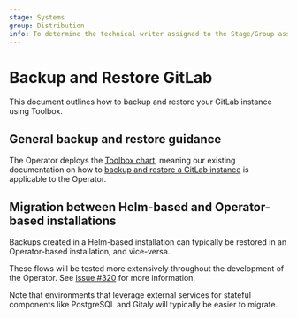 ```yaml
---
stage: Systems
group: Distribution
info: To determine the technical writer assigned to the Stage/Group associated with this page, see https://about.gitlab.com/handbook/product/ux/technical-writing/#assignments
---
```


# Backup and Restore GitLab

This document outlines how to backup and restore your GitLab instance using Toolbox.

## General backup and restore guidance

The Operator deploys the [Toolbox chart](https://docs.gitlab.com/charts/charts/gitlab/toolbox/), meaning
our existing documentation on how to [backup and restore a GitLab instance](https://docs.gitlab.com/charts/backup-restore/)
is applicable to the Operator.

## Migration between Helm-based and Operator-based installations

Backups created in a Helm-based installation can typically be restored in an Operator-based installation,
and vice-versa.

These flows will be tested more extensively throughout the development of the Operator. See
[issue #320](https://gitlab.com/gitlab-org/cloud-native/gitlab-operator/-/issues/320) for more information.

Note that environments that leverage external services for stateful components like PostgreSQL and Gitaly
will typically be easier to migrate.
